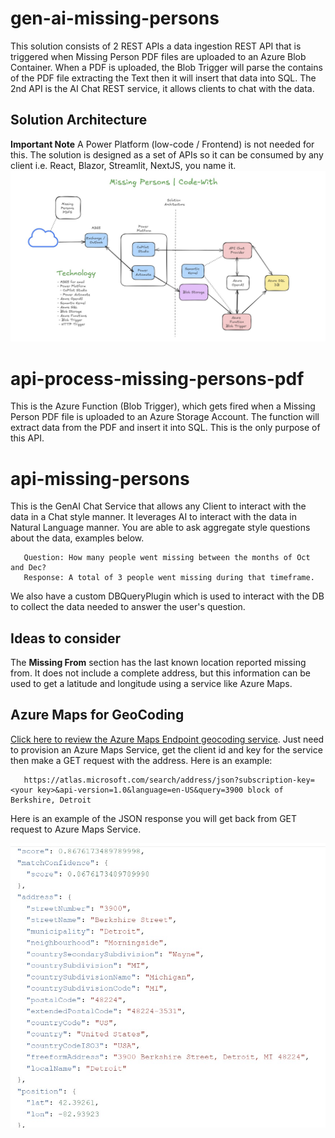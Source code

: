 # gen-ai-missing-persons
This solution consists of 2 REST APIs a data ingestion REST API that is triggered when  Missing Person PDF files are uploaded to an Azure Blob Container.  When a PDF is uploaded, the Blob Trigger will parse the contains of the PDF file extracting the Text then it will insert that data into SQL.  The 2nd API is the AI Chat REST service, it allows clients to chat with the data. 

## Solution Architecture
**Important Note** A Power Platform (low-code / Frontend) is not needed for this.  The solution is designed as a set of APIs so it can be consumed by any client i.e. React, Blazor, Streamlit, NextJS, you name it.   
![Solution Architecture](./architecture/Solution-Architecture.jpg)

# api-process-missing-persons-pdf
This is the Azure Function (Blob Trigger), which gets fired when a Missing Person PDF file is uploaded to an Azure Storage Account.  The function will extract data from the PDF and insert it into SQL.  This is the only purpose of this API.

# api-missing-persons
This is the GenAI Chat Service that allows any Client to interact with the data in a Chat style manner.  It leverages AI to interact with the data in Natural Language manner.  You are able to ask aggregate style questions about the data, examples below.

   ~~~
      Question: How many people went missing between the months of Oct and Dec?
      Response: A total of 3 people went missing during that timeframe.  
   ~~~

We also have a custom DBQueryPlugin which is used to interact with the DB to collect the data needed to answer the user's question.

## Ideas to consider
The **Missing From** section has the last known location reported missing from.  It does not include a complete address, but this information can be used to get a latitude and longitude using a service like Azure Maps.

## Azure Maps for GeoCoding

[Click here to review the Azure Maps Endpoint geocoding service](https://learn.microsoft.com/en-us/azure/azure-maps/how-to-search-for-address#request-latitude-and-longitude-for-an-address-geocoding).  Just need to provision an Azure Maps Service, get the client id and key for the service then make a GET request with the address.  Here is an example:

   ~~~
      https://atlas.microsoft.com/search/address/json?subscription-key=<your key>&api-version=1.0&language=en-US&query=3900 block of Berkshire, Detroit
   ~~~

Here is an example of the JSON response you will get back from GET request to Azure Maps Service.

![example response](./images/azure-maps.jpg)
